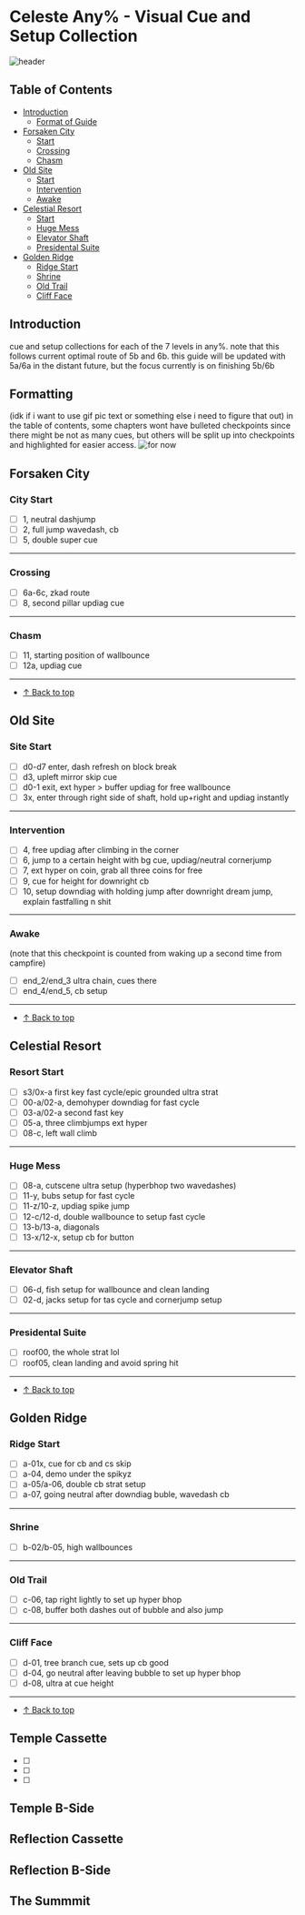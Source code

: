 # Celeste Any% - Visual Cue and Setup Collection
![header](https://cdn.discordapp.com/attachments/293555577991200770/774874797506560040/unknown.png)
## Table of Contents
- [Introduction](#introduction)
   - [Format of Guide](#formatting)
- [Forsaken City](#forsaken-city)
   - [Start](#city-start)
   - [Crossing](#crossing)
   - [Chasm](#chasm)
- [Old Site](#old-site)
   - [Start](#site-start)
   - [Intervention](#intervention)
   - [Awake](#awake)
- [Celestial Resort](#celestial-resort)
   - [Start](#resort-start)
   - [Huge Mess](#huge-mess)
   - [Elevator Shaft](#elevator-shaft)
   - [Presidental Suite](#presidental-suite)
- [Golden Ridge](#golden-ridge)  
   - [Ridge Start](#ridge-start)
   - [Shrine](#shrine)
   - [Old Trail](#old-trail)
   - [Cliff Face](#cliff-face)

## Introduction
cue and setup collections for each of the 7 levels in any%. note that this follows current optimal route of 5b and 6b. this guide will be updated with 5a/6a in the distant future, but the focus currently is on finishing 5b/6b
## Formatting
(idk if i want to use gif pic text or something else i need to figure that out)
in the table of contents, some chapters wont have bulleted checkpoints since there might be not as many cues, but others will be split up into checkpoints and highlighted for easier access. 
![for now](https://cdn.discordapp.com/attachments/293555577991200770/775348127044993034/unknown.png)

## Forsaken City
 ### City Start
 - [ ] 1, neutral dashjump
 - [ ] 2, full jump wavedash, cb
 - [ ] 5, double super cue
 ----
 ### Crossing
 - [ ] 6a-6c, zkad route
 - [ ] 8, second pillar updiag cue 
  ----
 ### Chasm
 - [ ] 11, starting position of wallbounce
 - [ ] 12a, updiag cue
  ----
 - [↑ Back to top](#table-of-contents)
## Old Site
 ### Site Start
 - [ ] d0-d7 enter, dash refresh on block break
 - [ ] d3, upleft mirror skip cue
 - [ ] d0-1 exit, ext hyper > buffer updiag for free wallbounce
 - [ ] 3x, enter through right side of shaft, hold up+right and updiag instantly
  ----
 ### Intervention
 - [ ] 4, free updiag after climbing in the corner
 - [ ] 6, jump to a certain height with bg cue, updiag/neutral cornerjump
 - [ ] 7, ext hyper on coin, grab all three coins for free
 - [ ] 9, cue for height for downright cb
 - [ ] 10, setup downdiag with holding jump after downright dream jump, explain fastfalling n shit
  ----
 ### Awake
 (note that this checkpoint is counted from waking up a second time from campfire)
 - [ ] end_2/end_3 ultra chain, cues there
 - [ ] end_4/end_5, cb setup
  ----
 - [↑ Back to top](#table-of-contents)
## Celestial Resort
 ### Resort Start
 - [ ] s3/0x-a first key fast cycle/epic grounded ultra strat
 - [ ] 00-a/02-a, demohyper downdiag for fast cycle
 - [ ] 03-a/02-a second fast key
 - [ ] 05-a, three climbjumps ext hyper
 - [ ] 08-c, left wall climb
 ----
 ### Huge Mess
 - [ ] 08-a, cutscene ultra setup (hyperbhop two wavedashes)
 - [ ] 11-y, bubs setup for fast cycle
 - [ ] 11-z/10-z, updiag spike jump
 - [ ] 12-c/12-d, double wallbounce to setup fast cycle
 - [ ] 13-b/13-a, diagonals
 - [ ] 13-x/12-x, setup cb for button
 ----
 ### Elevator Shaft
 - [ ] 06-d, fish setup for wallbounce and clean landing
 - [ ] 02-d, jacks setup for tas cycle and cornerjump setup
 ----
 ### Presidental Suite
 - [ ] roof00, the whole strat lol
 - [ ] roof05, clean landing and avoid spring hit
 ----
- [↑ Back to top](#table-of-contents)
## Golden Ridge
 ### Ridge Start 
 - [ ] a-01x, cue for cb and cs skip 
 - [ ] a-04, demo under the spikyz
 - [ ] a-05/a-06, double cb strat setup
 - [ ] a-07, going neutral after downdiag buble, wavedash cb
 ----
 ### Shrine
 - [ ] b-02/b-05, high wallbounces
 ----
 ### Old Trail
  - [ ] c-06, tap right lightly to set up hyper bhop
  - [ ] c-08, buffer both dashes out of bubble and also jump
  ----
 ### Cliff Face
  - [ ] d-01, tree branch cue, sets up cb good
  - [ ] d-04, go neutral after leaving bubble to set up hyper bhop
  - [ ] d-08, ultra at cue height

  ----
  - [↑ Back to top](#table-of-contents)
## Temple Cassette
 - [ ] 
 - [ ] 
 - [ ] 
## Temple B-Side

## Reflection Cassette

## Reflection B-Side

## The Summmit
 
